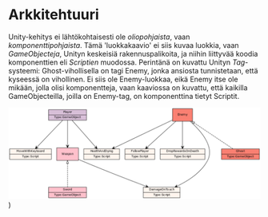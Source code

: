 # Arkkitehtuuri

Unity-kehitys ei lähtökohtaisesti ole _oliopohjaista_, vaan _komponenttipohjaista_.
Tämä 'luokkakaavio' ei siis kuvaa luokkia, vaan _GameObjecteja_, Unityn keskeisiä rakennuspalikoita, ja niihin liittyvää koodia komponenttien eli _Scriptien_ muodossa.
Perintänä on kuvattu Unityn _Tag_-systeemi: Ghost-vihollisella on tagi Enemy, jonka ansiosta tunnistetaan, että kyseessä on vihollinen.
Ei siis ole Enemy-luokkaa, eikä Enemy itse ole mikään, jolla olisi komponentteja, vaan kaaviossa on kuvattu, että kaikilla GameObjecteilla, joilla on Enemy-tag, on komponenttina tietyt Scriptit.

![Kaavio](diagram.png))
